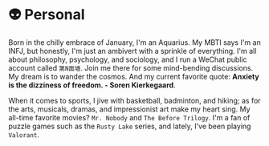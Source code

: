 # 👽 Personal

Born in the chilly embrace of January, I'm an Aquarius. 
My MBTI says I'm an INFJ, but honestly, I'm just an ambivert with a sprinkle of everything. 
I'm all about philosophy, psychology, and sociology, and I run a WeChat public account called `第N面墙`.
Join me there for some mind-bending discussions.
My dream is to wander the cosmos.
And my current favorite quote: **Anxiety is the dizziness of freedom. - Soren Kierkegaard**.

When it comes to sports, I jive with basketball, badminton, and hiking; 
as for the arts, musicals, dramas, and impressionist art make my heart sing. 
My all-time favorite movies? `Mr. Nobody` and `The Before Trilogy`. 
I'm a fan of puzzle games such as the `Rusty Lake` series, and lately, I've been playing `Valorant`.
